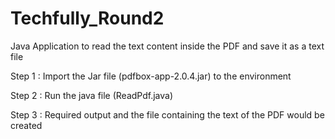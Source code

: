 # Techfully_Round2
Java Application to read the text content inside the PDF and save it as a text file

Step 1 : Import the Jar file (pdfbox-app-2.0.4.jar) to the environment

Step 2 : Run the java file (ReadPdf.java)

Step 3 : Required output and the file containing the text of the PDF would be created
